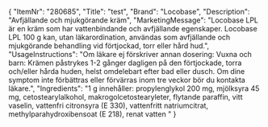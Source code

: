 {
  "ItemNr": "280685",
  "Title": "test",
  "Brand": "Locobase",
  "Description": "Avfjällande och mjukgörande kräm",
  "MarketingMessage": "Locobase LPL är en kräm som har vattenbindande och avfjällande egenskaper. Locobase LPL 100 g kan, utan läkarordination, användas som avfjällande och mjukgörande behandling vid förtjockad, torr eller hård hud.",
  "UsageInstructions": "Om läkare ej förskriver annan dosering: Vuxna och barn: Krämen påstrykes 1-2 gånger dagligen på den förtjockade, torra och/eller hårda huden, helst omdelebart efter bad eller dusch. Om dine symptom inte förbättras eller förvärras inom tre veckor bör du kontakta läkare.",
  "Ingredients": "1 g innehåller: propylenglykol 200 mg, mjölksyra 45 mg, cetostearylalkohol, makrogolcetostearyleter, flytande paraffin, vitt vaselin, vattenfri citronsyra (E 330), vattenfritt natriumcitrat, methylparahydroxibensoat (E 218), renat vatten "
}